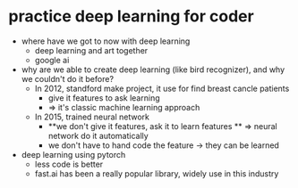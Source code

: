 
# practice deep learning for coder 

- where have we got to now with deep learning
	- deep learning and art together 
	- google ai
- why are we able to create deep learning (like bird recognizer), and why we couldn't do it before?
	- In 2012, standford make project, it use for find breast cancle patients
		- give it features to ask learning 
		- => it's classic machine learning approach
	- In 2015, trained neural network
		- **we don't give it features, ask it to learn features **
		=> neural network do it automatically
		- we don't have to hand code the feature -> they can be learned 
- deep learning using pytorch
	- less code is better
	- fast.ai has been a really popular library, widely use in this industry 